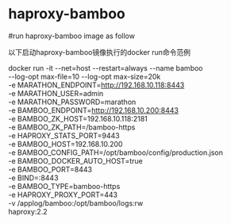 # haproxy-bamboo
#run haproxy-bamboo image as follow

以下启动haproxy-bamboo镜像执行的docker run命令范例

docker run -it --net=host --restart=always --name bamboo  \
	--log-opt max-file=10 --log-opt max-size=20k \
	-e MARATHON_ENDPOINT=http://192.168.10.118:8443 \
	-e MARATHON_USER=admin \
	-e MARATHON_PASSWORD=marathon \
	-e BAMBOO_ENDPOINT=http://192.168.10.200:8443 \
	-e BAMBOO_ZK_HOST=192.168.10.118:2181 \
	-e BAMBOO_ZK_PATH=/bamboo-https \
	-e HAPROXY_STATS_PORT=9443 \
	-e BAMBOO_HOST=192.168.10.200 \
	-e BAMBOO_CONFIG_PATH=/opt/bamboo/config/production.json \
	-e BAMBOO_DOCKER_AUTO_HOST=true \
	-e BAMBOO_PORT=8443 \
	-e BIND=:8443 \
	-e BAMBOO_TYPE=bamboo-https \
	-e HAPROXY_PROXY_PORT=443 \
	-v /applog/bamboo:/opt/bamboo/logs:rw \
	haproxy:2.2
